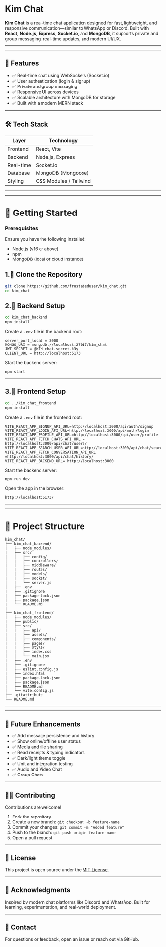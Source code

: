 # Kim Chat

**Kim Chat** is a real-time chat application designed for fast, lightweight, and responsive communication—similar to WhatsApp or Discord. Built with **React**, **Node.js**, **Express**, **Socket.io**, and **MongoDB**, it supports private and group messaging, real-time updates, and modern UI/UX.

---
---



## 📌 Features

- ✅ Real-time chat using WebSockets (Socket.io)
- ✅ User authentication (login & signup)
- ✅ Private and group messaging
- ✅ Responsive UI across devices
- ✅ Scalable architecture with MongoDB for storage
- ✅ Built with a modern MERN stack

---

## 🛠️ Tech Stack

| Layer        | Technology       |
|--------------|------------------|
| Frontend     | React, Vite      |
| Backend      | Node.js, Express |
| Real-time    | Socket.io        |
| Database     | MongoDB (Mongoose) |
| Styling      | CSS Modules / Tailwind |

---
---





# 🚀 Getting Started

### Prerequisites

Ensure you have the following installed:

- Node.js (v16 or above)
- npm 
- MongoDB (local or cloud instance)



## 1.📂 Clone the Repository

```bash
git clone https://github.com/frustateduser/kim_chat.git
cd kim_chat
```



## 2.🔧 Backend Setup

```bash
cd kim_chat_backend
npm install
```

Create a `.env` file in the backend root:

```env
server_port_local = 3000
MONGO_URI = mongodb://localhost:27017/kim_chat
JWT_SECRET = @KIM_chat.secret-k3y
CLIENT_URL = http://localhost:5173
```

Start the backend server:

```bash
npm start
```

---

## 3.🎨 Frontend Setup

```bash
cd ../kim_chat_frontend
npm install
```

Create a `.env` file in the frontend root:

```env
VITE_REACT_APP_SIGNUP_API_URL=http://localhost:3000/api/auth/signup
VITE_REACT_APP_LOGIN_API_URL=http://localhost:3000/api/auth/login
VITE_REACT_APP_PROFILE_API_URL=http://localhost:3000/api/user/profile
VITE_REACT_APP_FETCH_CHATS_API_URL = http://localhost:3000/api/chat/users/
VITE_REACT_APP_SEARCH_USER_API_URL=http://localhost:3000/api/chat/search
VITE_REACT_APP_FETCH_CONVERSATION_API_URL =http://localhost:3000/api/chat/history/
VITE_REACT_APP_BACKEND_URL= http://localhost:3000
```

Start the backend server:

```bash
npm run dev
```

Open the app in the browser:

```
http://localhost:5173/
```

---
---


# 📁 Project Structure


```
kim_chat/
├── kim_chat_backend/
|   ├── node_modules/
|   ├── src/
|   |   ├── config/
│   |   ├── controllers/
|   |   ├── middleware/
│   |   ├── routes/
│   |   ├── models/
|   |   ├── socket/
│   |   └── server.js
|   ├── .env
|   ├── .gitignore
|   ├── package-lock.json
|   ├── package.json
|   └── README.md
|
├── kim_chat_frontend/
|   ├── node_modules/
|   ├── public/ 
|   ├── src/  
|   |   ├── api/
|   |   ├── assets/
|   |   ├── components/
|   |   ├── pages/
|   |   ├── style/
|   |   ├── index.css
|   |   └── main.jsx
|   ├── .env
|   ├── .gitignore
|   ├── eslint.config.js
|   ├── index.html
|   ├── package-lock.json
|   ├── package.json
|   ├── README.md
|   └── vite.config.js
├── .gitattribute
└── README.md

```

---
---

## 🧪 Future Enhancements

- ✅ Add message persistence and history
- ✅ Show online/offline user status
- ✅ Media and file sharing
- ✅ Read receipts & typing indicators
- ✅ Dark/light theme toggle
- ✅ Unit and integration testing
- ✅ Audio and Video Chat
- ✅ Group Chats

---

## 🧑‍💻 Contributing

Contributions are welcome!

1. Fork the repository
2. Create a new branch: `git checkout -b feature-name`
3. Commit your changes: `git commit -m "Added feature"`
4. Push to the branch: `git push origin feature-name`
5. Open a pull request

---

## 📄 License

This project is open source under the [MIT License](LICENSE).

---

## 🙌 Acknowledgments

Inspired by modern chat platforms like Discord and WhatsApp. Built for learning, experimentation, and real-world deployment.

---

## 🔗 Contact

For questions or feedback, open an issue or reach out via GitHub.
